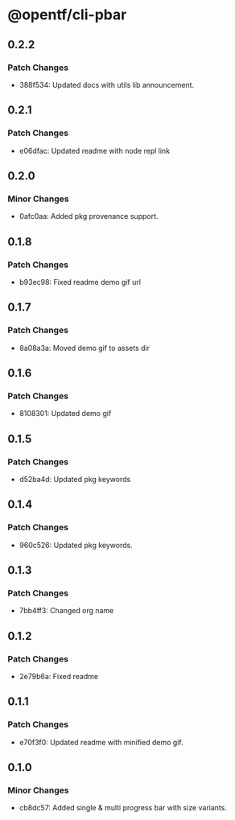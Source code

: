 # @opentf/cli-pbar

## 0.2.2

### Patch Changes

- 388f534: Updated docs with utils lib announcement.

## 0.2.1

### Patch Changes

- e06dfac: Updated readme with node repl link

## 0.2.0

### Minor Changes

- 0afc0aa: Added pkg provenance support.

## 0.1.8

### Patch Changes

- b93ec98: Fixed readme demo gif url

## 0.1.7

### Patch Changes

- 8a08a3a: Moved demo gif to assets dir

## 0.1.6

### Patch Changes

- 8108301: Updated demo gif

## 0.1.5

### Patch Changes

- d52ba4d: Updated pkg keywords

## 0.1.4

### Patch Changes

- 960c526: Updated pkg keywords.

## 0.1.3

### Patch Changes

- 7bb4ff3: Changed org name

## 0.1.2

### Patch Changes

- 2e79b6a: Fixed readme

## 0.1.1

### Patch Changes

- e70f3f0: Updated readme with minified demo gif.

## 0.1.0

### Minor Changes

- cb8dc57: Added single & multi progress bar with size variants.
